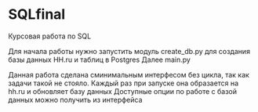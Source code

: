 # SQLfinal

Курсовая работа по SQL

Для начала работы нужно запустить модуль create_db.py для создания базы данных HH.ru и таблиц в Postgres
Далее main.py

Данная работа сделана сминимальным интерфесом без цикла, так как задачи такой не стояло.
Каждый раз при запуске она образается на hh.ru и обновляет базу данных
Доступные опции по работе с базой данных можно получить из интерфейса
